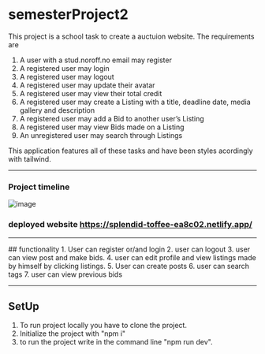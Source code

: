 # semesterProject2
This project is a school task to create a auctuion website. The requirements are
1. A user with a stud.noroff.no email may register 
2. A registered user may login 
3. A registered user may logout 
4. A registered user may update their avatar 
5. A registered user may view their total credit 
6. A registered user may create a Listing with a title, deadline date, media gallery and description 
7. A registered user may add a Bid to another user’s Listing 
8. A registered user may view Bids made on a Listing 
9. An unregistered user may search through Listings 

This application features all of these tasks and have been styles acordingly with tailwind.

<hr/>

### Project timeline
![image](https://github.com/user-attachments/assets/1dd04cfb-e698-4d40-bead-6fef3b88d53e)

### deployed website https://splendid-toffee-ea8c02.netlify.app/

<hr/>
## functionality
1. User can register or/and login
2. user can logout
3. user can view post and make bids.
4. user can edit profile and view listings made by himself by clicking listings.
5. User can create posts
6. user can search tags
7. user can view previous bids

<hr/>

## SetUp
1. To run project locally you have to clone the project.
2. Initialize the project with "npm i"
3. to run the project write in the command line "npm run dev".
